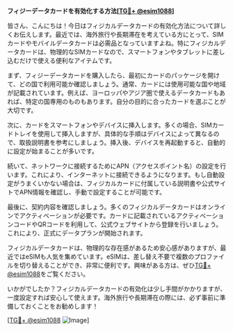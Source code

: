 **フィジーデータカードを有効化する方法[[TG💪+ @esim1088](https://t.me/s/esim1088)]**

皆さん、こんにちは！今日はフィジカルデータカードの有効化方法について詳しくお伝えします。最近では、海外旅行や長期滞在を考えている方にとって、SIMカードやモバイルデータカードは必需品となっていますよね。特にフィジカルデータカードは、物理的なSIMカードなので、スマートフォンやタブレットに差し込むだけで使える便利なアイテムです。

まず、フィジーデータカードを購入したら、最初にカードのパッケージを開けて、どの国で利用可能か確認しましょう。通常、カードには使用可能な国や地域が記載されています。例えば、ヨーロッパやアジア圏で使えるデータカードもあれば、特定の国専用のものもあります。自分の目的に合ったカードを選ぶことが大切です。

次に、カードをスマートフォンやデバイスに挿入します。多くの場合、SIMカードトレイを使用して挿入しますが、具体的な手順はデバイスによって異なるので、取扱説明書を参考にしましょう。挿入後、デバイスを再起動すると、自動的に設定が始まることが多いです。

続いて、ネットワークに接続するためにAPN（アクセスポイント名）の設定を行います。これにより、インターネットに接続できるようになります。もし自動設定がうまくいかない場合は、フィジカルカードに付属している説明書や公式サイトでAPN情報を確認し、手動で設定することが可能です。

最後に、契約内容を確認しましょう。多くのフィジカルデータカードはオンラインでアクティベーションが必要です。カードに記載されているアクティベーションコードやQRコードを利用して、公式ウェブサイトから登録を行いましょう。これにより、正式にデータプランが開始されます。

フィジカルデータカードは、物理的な存在感があるため安心感がありますが、最近ではeSIMも人気を集めています。eSIMは、差し替え不要で複数のプロファイルを切り替えることができ、非常に便利です。興味がある方は、ぜひ[TG💪+ @esim1088](https://t.me/s/esim1088)をご覧ください。

いかがでしたか？フィジカルデータカードの有効化は少し手間がかかりますが、一度設定すれば安心して使えます。海外旅行や長期滞在の際には、必ず事前に準備しておくことをお勧めします！

[[TG💪+ @esim1088](https://t.me/s/esim1088) ![Image](https://i.postimg.cc/Y0z9fWf4/image.png)]